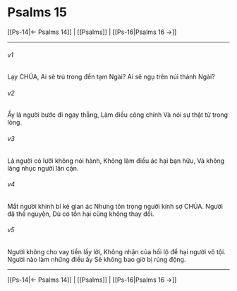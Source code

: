 # Psalms 15

[[Ps-14|← Psalms 14]] | [[Psalms]] | [[Ps-16|Psalms 16 →]]
***



###### v1 
Lạy CHÚA, Ai sẽ trú trong đền tạm Ngài? Ai sẽ ngụ trên núi thánh Ngài? 

###### v2 
Ấy là người bước đi ngay thẳng, Làm điều công chính Và nói sự thật từ trong lòng. 

###### v3 
Là người có lưỡi không nói hành, Không làm điều ác hại bạn hữu, Và không lăng nhục người lân cận. 

###### v4 
Mắt người khinh bỉ kẻ gian ác Nhưng tôn trọng người kính sợ CHÚA. Người đã thề nguyện, Dù có tổn hại cũng không thay đổi. 

###### v5 
Người không cho vay tiền lấy lời, Không nhận của hối lộ để hại người vô tội. Người nào làm những điều ấy Sẽ không bao giờ bị rúng động.

***
[[Ps-14|← Psalms 14]] | [[Psalms]] | [[Ps-16|Psalms 16 →]]
